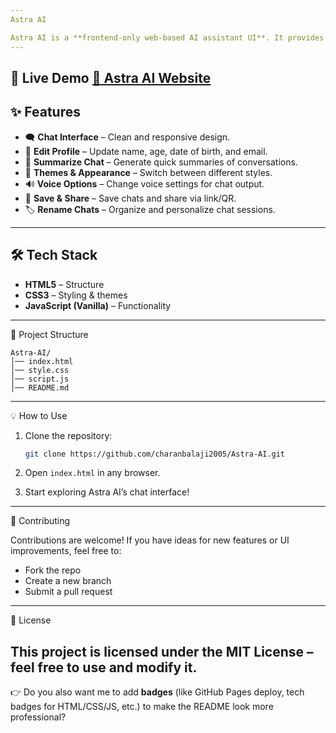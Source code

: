 ```yaml
---
Astra AI

Astra AI is a **frontend-only web-based AI assistant UI**. It provides an interactive chat interface with multiple customization options, built entirely with HTML, CSS, and JavaScript.
---
```


🚀 Live Demo
[🔗 Astra AI Website](https://charanbalaji2005.github.io/Astra-AI/)
---

## ✨ Features

* 🗨️ **Chat Interface** – Clean and responsive design.
* 📝 **Edit Profile** – Update name, age, date of birth, and email.
* 📑 **Summarize Chat** – Generate quick summaries of conversations.
* 🎨 **Themes & Appearance** – Switch between different styles.
* 🔊 **Voice Options** – Change voice settings for chat output.
* 💾 **Save & Share** – Save chats and share via link/QR.
* 🏷️ **Rename Chats** – Organize and personalize chat sessions.

---

## 🛠️ Tech Stack

* **HTML5** – Structure
* **CSS3** – Styling & themes
* **JavaScript (Vanilla)** – Functionality

---

📂 Project Structure

```
Astra-AI/
│── index.html
│── style.css
│── script.js      
│── README.md
```

---
💡 How to Use
1. Clone the repository:

   ```bash
   git clone https://github.com/charanbalaji2005/Astra-AI.git
   ```
2. Open `index.html` in any browser.
3. Start exploring Astra AI’s chat interface!

---

🤝 Contributing

Contributions are welcome! If you have ideas for new features or UI improvements, feel free to:

* Fork the repo
* Create a new branch
* Submit a pull request

---

📜 License

This project is licensed under the **MIT License** – feel free to use and modify it.
---
👉 Do you also want me to add **badges** (like GitHub Pages deploy, tech badges for HTML/CSS/JS, etc.) to make the README look more professional?

